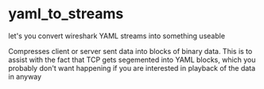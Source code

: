 # yaml_to_streams


let's you convert wireshark YAML streams into something useable 

Compresses client or server sent data into blocks of binary data. This is to assist with the fact that TCP gets segemented into YAML blocks, which you probably don't want happening if you are interested in playback of the data in anyway
